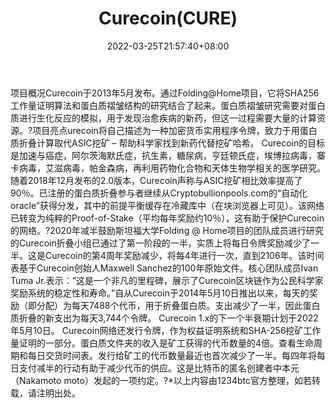 ﻿---
weight: 
title: "Curecoin(CURE)"
description: "Curecoin于2013年5月发布"
date: 2022-03-25T21:57:40+08:00
lastmod: 2022-03-25T16:45:40+08:00
draft: false
authors: ["Metabd"]
featuredImage: "curecoincure.webp"
link: ""
tags: ["数字代币","Curecoin(CURE)"]
categories: ["navigation"]
navigation: ["数字代币"]
lightgallery: true
toc: true
pinned: false
recommend: false
recommend1: false
---
项目概况Curecoin于2013年5月发布。通过Folding@Home项目，它将SHA256工作量证明算法和蛋白质褶皱结构的研究结合了起来。蛋白质褶皱研究需要对蛋白质进行生化反应的模拟，用于发现治愈疾病的新药，但这一过程需要大量的计算资源。?项目亮点urecoin将自己描述为一种加密货币实用程序令牌，致力于用蛋白质折叠计算取代ASIC挖矿 – 帮助科学家找到新药代替挖矿哈希。 Curecoin的目标是加速与癌症，阿尔茨海默氏症，抗生素，糖尿病，亨廷顿氏症，埃博拉病毒，寨卡病毒，艾滋病毒，帕金森病，再利用药物化合物和天体生物学相关的医学研究。
随着2018年12月发布的2.0版本，Curecoin声称与ASIC挖矿相比效率提高了90％。已注册的蛋白质折叠参与者继续从Cryptobullionpools.com的“自动化oracle”获得分发，其中的前提平衡缓存在冷藏库中（在块浏览器上可见）。该网络已转变为纯粹的Proof-of-Stake（平均每年奖励约10％），这有助于保护Curecoin的网络。?2020年减半鼓励斯坦福大学Folding @ Home项目的团队成员进行研究的Curecoin折叠小组已通过了第一阶段的一半，实质上将每日令牌奖励减少了一半。这是Curecoin的第4周年奖励减少，将每4年进行一次，直到2106年。该时间表基于Curecoin创始人Maxwell Sanchez的100年原始文件。核心团队成员Ivan Tuma Jr.表示：“这是一个非凡的里程碑，展示了Curecoin区块链作为公民科学家奖励系统的稳定性和寿命。”自从Curecoin于2014年5月10日推出以来，每天的奖励（即分配）为每天7488个代币，用于折叠蛋白质。支出减少了一半，因此蛋白质折叠的新支出为每天3,744个令牌。 Curecoin 1.x的下一个半衰期计划于2022年5月10日。 Curecoin网络还发行令牌，作为权益证明系统和SHA-256挖矿工作量证明的一部分。蛋白质文件夹的收入是矿工获得的代币数量的4倍。查看生命周期和每日交货时间表。发行给矿工的代币数量最近也首次减少了一半。每四年将每日支付减半的行动有助于减少代币的供应。这是比特币的匿名创建者中本元（Nakamoto moto）发起的一项约定。?*以上内容由1234btc官方整理，如若转载，请注明出处。

